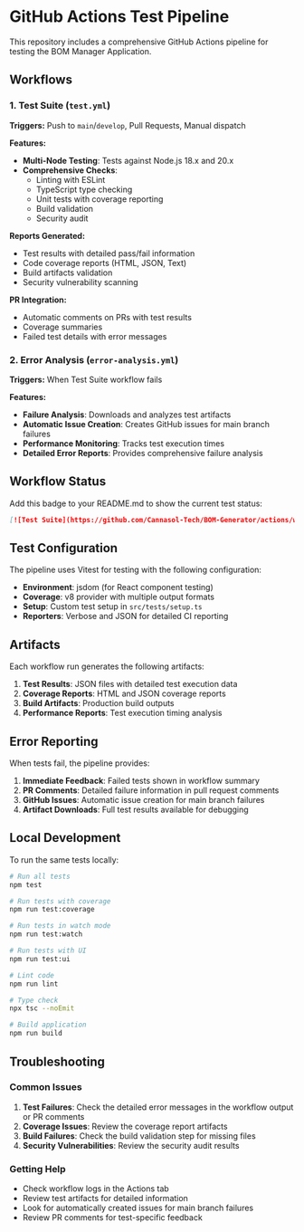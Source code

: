 # GitHub Actions Test Pipeline

This repository includes a comprehensive GitHub Actions pipeline for testing the BOM Manager Application.

## Workflows

### 1. Test Suite (`test.yml`)
**Triggers:** Push to `main`/`develop`, Pull Requests, Manual dispatch

**Features:**
- **Multi-Node Testing**: Tests against Node.js 18.x and 20.x
- **Comprehensive Checks**: 
  - Linting with ESLint
  - TypeScript type checking
  - Unit tests with coverage reporting
  - Build validation
  - Security audit

**Reports Generated:**
- Test results with detailed pass/fail information
- Code coverage reports (HTML, JSON, Text)
- Build artifacts validation
- Security vulnerability scanning

**PR Integration:**
- Automatic comments on PRs with test results
- Coverage summaries
- Failed test details with error messages

### 2. Error Analysis (`error-analysis.yml`)
**Triggers:** When Test Suite workflow fails

**Features:**
- **Failure Analysis**: Downloads and analyzes test artifacts
- **Automatic Issue Creation**: Creates GitHub issues for main branch failures
- **Performance Monitoring**: Tracks test execution times
- **Detailed Error Reports**: Provides comprehensive failure analysis

## Workflow Status

Add this badge to your README.md to show the current test status:

```markdown
[![Test Suite](https://github.com/Cannasol-Tech/BOM-Generator/actions/workflows/test.yml/badge.svg)](https://github.com/Cannasol-Tech/BOM-Generator/actions/workflows/test.yml)
```

## Test Configuration

The pipeline uses Vitest for testing with the following configuration:

- **Environment**: jsdom (for React component testing)
- **Coverage**: v8 provider with multiple output formats
- **Setup**: Custom test setup in `src/tests/setup.ts`
- **Reporters**: Verbose and JSON for detailed CI reporting

## Artifacts

Each workflow run generates the following artifacts:

1. **Test Results**: JSON files with detailed test execution data
2. **Coverage Reports**: HTML and JSON coverage reports
3. **Build Artifacts**: Production build outputs
4. **Performance Reports**: Test execution timing analysis

## Error Reporting

When tests fail, the pipeline provides:

1. **Immediate Feedback**: Failed tests shown in workflow summary
2. **PR Comments**: Detailed failure information in pull request comments
3. **GitHub Issues**: Automatic issue creation for main branch failures
4. **Artifact Downloads**: Full test results available for debugging

## Local Development

To run the same tests locally:

```bash
# Run all tests
npm test

# Run tests with coverage
npm run test:coverage

# Run tests in watch mode
npm run test:watch

# Run tests with UI
npm run test:ui

# Lint code
npm run lint

# Type check
npx tsc --noEmit

# Build application
npm run build
```

## Troubleshooting

### Common Issues

1. **Test Failures**: Check the detailed error messages in the workflow output or PR comments
2. **Coverage Issues**: Review the coverage report artifacts
3. **Build Failures**: Check the build validation step for missing files
4. **Security Vulnerabilities**: Review the security audit results

### Getting Help

- Check workflow logs in the Actions tab
- Review test artifacts for detailed information
- Look for automatically created issues for main branch failures
- Review PR comments for test-specific feedback
